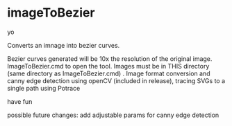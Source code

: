 # imageToBezier
yo

Converts an imnage into bezier curves. 

Bezier curves generated will be 10x the resolution of the original image.
ImageToBezier.cmd to open the tool. Images must be in THIS directory (same directory as ImageToBezier.cmd) 
.
Image format conversion and canny edge detection using openCV (included in release), tracing SVGs to a single path using Potrace

have fun

possible future changes:
add adjustable params for canny edge detection
